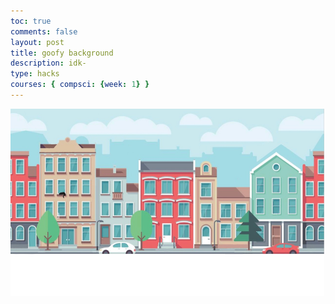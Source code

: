 ```yaml
---
toc: true
comments: false
layout: post
title: goofy background
description: idk-
type: hacks
courses: { compsci: {week: 1} }
---
```


<img src="images/Backy_Roundy.jpg" width="502" height="300">